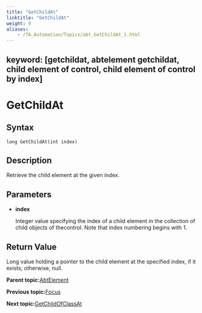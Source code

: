 ```yaml
--- 
title: "GetChildAt"
linktitle: "GetChildAt"
weight: 9
aliases: 
    - /TA_Automation/Topics/abt_GetChildAt_1.html
---
```

keyword: [getchildat, abtelement getchildat, child element of control, child element of control by index]
---

# GetChildAt

## Syntax

`long GetChildAt(int index)`

## Description

Retrieve the child element at the given index.

## Parameters

-   **index**

    Integer value specifying the index of a child element in the collection of child objects of thecontrol. Note that index numbering begins with 1.


## Return Value

Long value holding a pointer to the child element at the specified index, if it exists; otherwise, null.

**Parent topic:**[AbtElement](/TA_Automation/Topics/abt_AbtElement.html)

**Previous topic:**[Focus](/TA_Automation/Topics/abt_Focus_1.html)

**Next topic:**[GetChildOfClassAt](/TA_Automation/Topics/abt_getChildOfClassAt_1.html)

